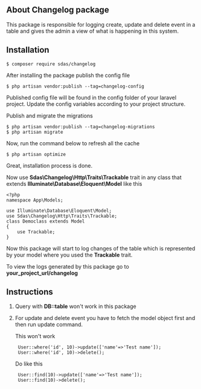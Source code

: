## About Changelog package
This package is responsible for logging create, update and delete event in a table and gives the admin a view of what is happening in this system. 

## Installation

    $ composer require sdas/changelog
    
After installing the package publish the config file

    $ php artisan vendor:publish --tag=changelog-config

Published config file will be found in the config folder of your laravel project. Update the config variables according to your project structure.

Publish and migrate the migrations

    $ php artisan vendor:publish --tag=changelog-migrations
    $ php artisan migrate

Now, run the command below to refresh all the cache

    $ php artisan optimize
    
Great, installation process is done.

Now use <b>Sdas\Changelog\Http\Traits\Trackable</b> trait in any class that extends <b>Illuminate\Database\Eloquent\Model</b> like this

    <?php
    namespace App\Models;

    use Illuminate\Database\Eloquent\Model;
    use Sdas\Changelog\Http\Traits\Trackable;
    class Democlass extends Model
    {
        use Trackable;
    }
    
Now this package will start to log changes of the table which is represented by your model where you used the <b>Trackable</b> trait.

To view the logs generated by this package go to <b>your_project_url/changelog</b>

## Instructions
1. Query with <b>DB::table</b> won't work in this package
2. For update and delete event you have to fetch the model object first and then run update command. 

    This won't work
    
        User::where('id', 10)->update(['name'=>'Test name']);
        User::where('id', 10)->delete();

    Do like this
    
        User::find(10)->update(['name'=>'Test name']);
        User::find(10)->delete();
